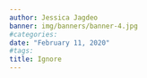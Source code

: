 ```yaml
---
author: Jessica Jagdeo
banner: img/banners/banner-4.jpg
#categories:
date: "February 11, 2020"
#tags:
title: Ignore
---
```


